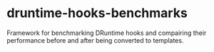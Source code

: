 # druntime-hooks-benchmarks
Framework for benchmarking DRuntime hooks and compairing their performance before and after being converted to templates.
